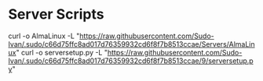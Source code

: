 # Server Scripts

curl -o AlmaLinux -L "https://raw.githubusercontent.com/Sudo-Ivan/.sudo/c66d75ffc8ad017d76359932cd6f8f7b8513ccae/Servers/AlmaLinux"
curl -o serversetup.py -L "https://raw.githubusercontent.com/Sudo-Ivan/.sudo/c66d75ffc8ad017d76359932cd6f8f7b8513ccae/9/serversetup.py"
